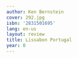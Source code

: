 ```yaml
---
author: Ken Bernstein
cover: 292.jpg
isbn: '2831501695'
lang: en-us
layout: review
title: Lissabon Portugal
year: 0
---
```


